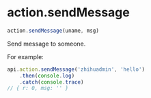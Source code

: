 # action.sendMessage

```javascript
action.sendMessage(uname, msg)
```

Send message to someone.

For example:

```javascript
api.action.sendMessage('zhihuadmin', 'hello')
    .then(console.log)
    .catch(console.trace)
// { r: 0, msg: '' }
```
